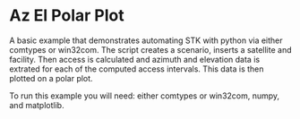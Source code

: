 # Az El Polar Plot

A basic example that demonstrates automating STK with python via either comtypes or win32com.  The script creates a scenario, inserts a satellite and facility.  Then access is calculated and azimuth and elevation data is extrated for each of the computed access intervals.  This data is then plotted on a polar plot.

To run this example you will need: either comtypes or win32com, numpy, and matplotlib.
